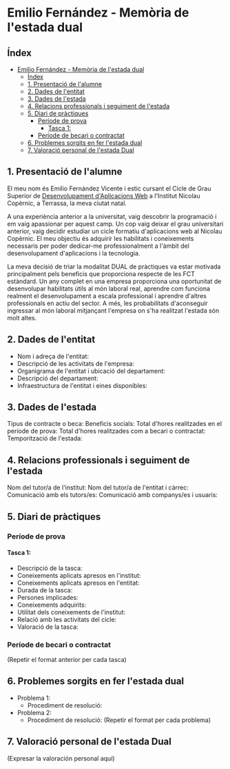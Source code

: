 # Emilio Fernández - Memòria de l'estada dual

## Índex

- [Emilio Fernández - Memòria de l'estada dual](#emilio-fernández---memòria-de-lestada-dual)
  - [Índex](#índex)
  - [1. Presentació de l'alumne ](#1-presentació-de-lalumne-)
  - [2. Dades de l'entitat ](#2-dades-de-lentitat-)
  - [3. Dades de l'estada ](#3-dades-de-lestada-)
  - [4. Relacions professionals i seguiment de l'estada ](#4-relacions-professionals-i-seguiment-de-lestada-)
  - [5. Diari de pràctiques ](#5-diari-de-pràctiques-)
    - [Període de prova](#període-de-prova)
      - [Tasca 1:](#tasca-1)
    - [Període de becari o contractat](#període-de-becari-o-contractat)
  - [6. Problemes sorgits en fer l'estada dual ](#6-problemes-sorgits-en-fer-lestada-dual-)
  - [7. Valoració personal de l'estada Dual ](#7-valoració-personal-de-lestada-dual-)

## 1. Presentació de l'alumne <a name="presentacio-de-lalumne"></a>

El meu nom és Emilio Fernández Vicente i estic cursant el Cicle de Grau Superior de [Desenvolupament d'Aplicacions Web](https://xtec.gencat.cat/web/.content/alfresco/d/d/workspace/SpacesStore/0032/0155e929-9014-48a5-ab28-aa6e8e75e554/BOE_GS_Aplic_web.pdf) a l'Institut Nicolau Copèrnic, a Terrassa, la meva ciutat natal.

A una experiència anterior a la universitat, vaig descobrir la programació i em vaig apassionar per aquest camp. Un cop vaig deixar el grau universitari anterior, vaig decidir estudiar un cicle formatiu d'aplicacions web al Nicolau Copèrnic. El meu objectiu és adquirir les habilitats i coneixements necessaris per poder dedicar-me professionalment a l'àmbit del desenvolupament d'aplicacions i la tecnologia.

La meva decisió de triar la modalitat DUAL de pràctiques va estar motivada principalment pels beneficis que proporciona respecte de les FCT estàndard. Un any complet en una empresa proporciona una oportunitat de desenvolupar habilitats útils al món laboral real, aprendre com funciona realment el desenvolupament a escala professional i aprendre d'altres professionals en actiu del sector. A més, les probabilitats d'aconseguir ingressar al món laboral mitjançant l'empresa on s'ha realitzat l'estada són molt altes.

## 2. Dades de l'entitat <a name="dades-de-lentitat"></a>

- Nom i adreça de l'entitat:
- Descripció de les activitats de l'empresa:
- Organigrama de l'entitat i ubicació del departament:
- Descripció del departament:
- Infraestructura de l'entitat i eines disponibles:

## 3. Dades de l'estada <a name="dades-de-lestada"></a>

Tipus de contracte o beca:
Beneficis socials:
Total d'hores realitzades en el període de prova:
Total d'hores realitzades com a becari o contractat:
Temporització de l'estada:

## 4. Relacions professionals i seguiment de l'estada <a name="relacions-professionals-i-seguiment-de-lestada"></a>

Nom del tutor/a de l'institut:
Nom del tutor/a de l'entitat i càrrec:
Comunicació amb els tutors/es:
Comunicació amb companys/es i usuaris:

## 5. Diari de pràctiques <a name="diari-de-practiques"></a>

### Període de prova

#### Tasca 1:

- Descripció de la tasca:
- Coneixements aplicats apresos en l'institut:
- Coneixements aplicats apresos en l'entitat:
- Durada de la tasca:
- Persones implicades:
- Coneixements adquirits:
- Utilitat dels coneixements de l'institut:
- Relació amb les activitats del cicle:
- Valoració de la tasca:

### Període de becari o contractat

(Repetir el format anterior per cada tasca)

## 6. Problemes sorgits en fer l'estada dual <a name="problemes-sorgits-en-fer-lestada-dual"></a>

- Problema 1:
  - Procediment de resolució:
- Problema 2:
  - Procediment de resolució:
    (Repetir el format per cada problema)

## 7. Valoració personal de l'estada Dual <a name="valoracio-personal-de-lestada-dual"></a>

(Expresar la valoración personal aquí)

